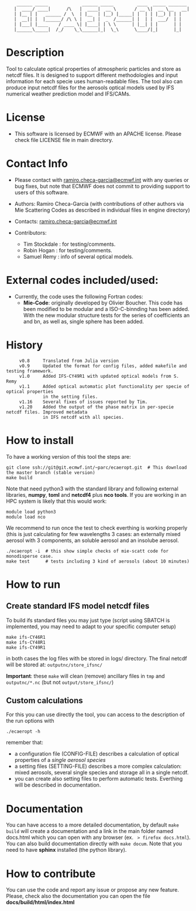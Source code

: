  

        ______ _____             ______ _____         ____  _____ _______   
       |  ____/ ____|      /\   |  ____|  __ \       / __ \|  __ \__   __|  
       | |__ | |   ______ /  \  | |__  | |__) |_____| |  | | |__) | | |     
       |  __|| |  |______/ /\ \ |  __| |  _  /______| |  | |  ___/  | |     
       | |___| |____    / ____ \| |____| | \ \      | |__| | |      | |     
       |______\_____|  /_/    \_\______|_|  \_\      \____/|_|      |_|      
     

# Description

Tool to calculate optical properties of atmospheric particles and store as netcdf files. It is designed to support different methodologies and input information for each specie uses human-readable files. The tool also can produce input netcdf files for the aerosols optical models used by IFS numerical weather prediction model and IFS/CAMs.

# License
  - This software is licensed by ECMWF with an APACHE license. Please check file LICENSE file in main directory.

# Contact Info
  - Please contact with ramiro.checa-garcia@ecmwf.int with any queries or bug fixes,
    but note that ECMWF does not commit to providing support to users of this software.

  - Authors:      Ramiro Checa-Garcia
                  (with contributions of other authors via Mie Scattering Codes as described in individual files in engine directory)
  - Contacts:     ramiro.checa-garcia@ecmwf.int
  - Contributors:
      - Tim Stockdale : for testing/comments.
      - Robin Hogan   : for testing/comments.
      - Samuel Remy   : info of several optical models.

# External codes included/used:

  - Currently, the code uses the following Fortran codes:
    - **Mie-Code**: originally developed by Olivier Boucher. This code has been modified to be modular 
                and a ISO-C-binnding has been added. With the new modular structure tests for the 
                series of coefficients an and bn, as well as, single sphere has been added. 

# History

```
     v0.8     Translated from Julia version
     v0.9     Updated the format for config files, added makefile and testing framework.
     v1.0     Added IFS-CY49R1 with updated optical models from S. Remy
     v1.1     Added optical automatic plot functionality per specie of optical properties 
              in the setting files. 
     v1.16    Several fixes of issues reported by Tim.
     v1.20    Added the output of the phase matrix in per-specie netcdf files. Improved metadata
              in IFS netcdf with all species.
```

# How to install

To have a working version of this tool the steps are:

```
git clone ssh://git@git.ecmwf.int/~parc/ecaeropt.git  # This download the master branch (stable version)
make build
```

Note that need python3 with the standard library and following external libraries, **numpy**, **toml** and **netcdf4** plus **nco tools**. If you are working in an HPC system is likely that this would work:
```
module load python3
module load nco
```

We recommend to run once the test to check everthing is working properly (this is just calculating for few wavelengths 3 cases: an externally mixed aerosol with 3 components, an soluble aerosol and an insolube aerosol.

```
./ecaeropt -i  # this show simple checks of mie-scatt code for monodisperse case.
make test      # tests including 3 kind of aerosols (about 10 minutes)
```

# How to run

## Create standard IFS model netcdf files

To build ifs standard files you may just type (script using SBATCH is implemented, you may need to adapt to your specific computer setup)

```
make ifs-CY46R1
make ifs-CY48R1
make ifs-CY49R1    
```

in both cases the log files with be stored in logs/ directory. The final netcdf will be stored at: `outputnc/store_ifsnc/`

**Important**: these `make` will clean (remove) ancillary files in `tmp` and `outputnc/*.nc` (but not `output/store_ifsnc/`)

## Custom calculations

For this you can use directly the tool, you can access to the description of the run options with

```
./ecaeropt -h 
```

remember that:

-  a configuration file (CONFIG-FILE) describes a calculation of optical properties of a *single aerosol species*
-  a setting files (SETTING-FILE) describes a more complex calculation: mixed aerosols, several single species and storage all in a single netcdf.
-  you can create also setting files to perform automatic tests. Everthing will be described in documentation.

# Documentation

You can have access to a more detailed documentation, by default `make build` will create a documentation and a link in the main folder named docs.html which you can open with any browser (ex. ` > firefox docs.html`). You can also build documentation directly with `make docum`. Note that you need to have **sphinx** installed (the python library).

# How to contribute

You can use the code and report any issue or propose any new feature. Please, check also the documentation you can open the file **docs/build/html/index.html**




